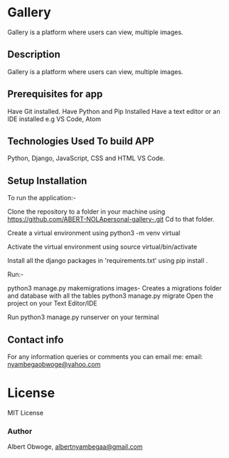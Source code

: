 # Gallery
Gallery is a platform where users can view, multiple images.
## Description
Gallery is a platform where users can view, multiple images.

## Prerequisites for app
Have Git installed.
Have Python and Pip Installed
Have a text editor or an IDE installed e.g VS Code, Atom
## Technologies Used To build APP
Python, Django, JavaScript, CSS and HTML
VS Code.
## Setup Installation
To run the application:-

Clone the repository to a folder in your machine using https://github.com/ABERT-NOLApersonal-gallery-.git
Cd to that folder.

Create a virtual environment using python3 -m venv virtual

Activate the virtual environment using source virtual/bin/activate

Install all the django packages in 'requirements.txt' using pip install <package-name>.

Run:-

python3 manage.py makemigrations images- Creates a migrations folder and database with all the tables
python3 manage.py migrate
Open the project on your Text Editor/IDE

Run python3 manage.py runserver on your terminal
## Contact info
For any information queries or comments you can email me:
 email: nyambegaobwoge@yahoo.com
# License
MIT License
### Author
Albert Obwoge,
albertnyambegaa@gmail.com


